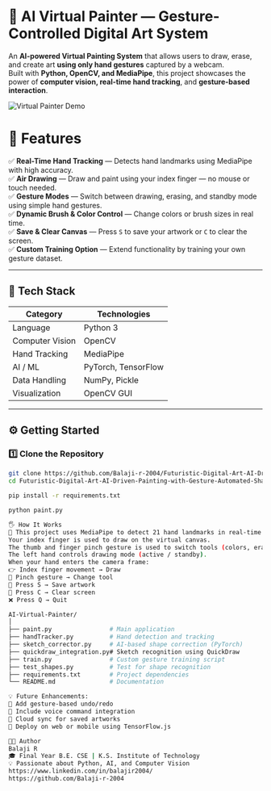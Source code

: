# 🎨 AI Virtual Painter — Gesture-Controlled Digital Art System

An **AI-powered Virtual Painting System** that allows users to draw, erase, and create art **using only hand gestures** captured by a webcam.  
Built with **Python, OpenCV, and MediaPipe**, this project showcases the power of **computer vision, real-time hand tracking**, and **gesture-based interaction**.

![Virtual Painter Demo](paint.gif)

# 🚀 Features

✅ **Real-Time Hand Tracking** — Detects hand landmarks using MediaPipe with high accuracy.  
✅ **Air Drawing** — Draw and paint using your index finger — no mouse or touch needed.  
✅ **Gesture Modes** — Switch between drawing, erasing, and standby mode using simple hand gestures.  
✅ **Dynamic Brush & Color Control** — Change colors or brush sizes in real time.  
✅ **Save & Clear Canvas** — Press `S` to save your artwork or `C` to clear the screen.  
✅ **Custom Training Option** — Extend functionality by training your own gesture dataset.

---

## 🧠 Tech Stack

| Category | Technologies |
|-----------|--------------|
| Language | Python 3 |
| Computer Vision | OpenCV |
| Hand Tracking | MediaPipe |
| AI / ML | PyTorch, TensorFlow |
| Data Handling | NumPy, Pickle |
| Visualization | OpenCV GUI |

---

## ⚙️ Getting Started

### 1️⃣ Clone the Repository
```bash
git clone https://github.com/Balaji-r-2004/Futuristic-Digital-Art-AI-Driven-Painting-with-Gesture-Automated-Shape-Precision.git
cd Futuristic-Digital-Art-AI-Driven-Painting-with-Gesture-Automated-Shape-Precision

pip install -r requirements.txt

python paint.py

🖐️ How It Works
🧩 This project uses MediaPipe to detect 21 hand landmarks in real-time.
Your index finger is used to draw on the virtual canvas.
The thumb and finger pinch gesture is used to switch tools (colors, eraser).
The left hand controls drawing mode (active / standby).
When your hand enters the camera frame:
👉 Index finger movement → Draw
🤏 Pinch gesture → Change tool
💾 Press S → Save artwork
🧹 Press C → Clear screen
❌ Press Q → Quit

AI-Virtual-Painter/
│
├── paint.py                # Main application
├── handTracker.py          # Hand detection and tracking
├── sketch_corrector.py     # AI-based shape correction (PyTorch)
├── quickdraw_integration.py# Sketch recognition using QuickDraw
├── train.py                # Custom gesture training script
├── test_shapes.py          # Test for shape recognition
├── requirements.txt        # Project dependencies
└── README.md               # Documentation

💡 Future Enhancements:
🧠 Add gesture-based undo/redo
🌈 Include voice command integration
💾 Cloud sync for saved artworks
📱 Deploy on web or mobile using TensorFlow.js

👨‍💻 Author
Balaji R
🎓 Final Year B.E. CSE | K.S. Institute of Technology
💡 Passionate about Python, AI, and Computer Vision
https://www.linkedin.com/in/balajir2004/
https://github.com/Balaji-r-2004
